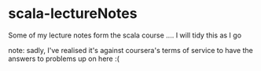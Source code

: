 scala-lectureNotes
==================

Some of my lecture notes form the scala course .... I will tidy this as I go


note: sadly, I've realised it's against coursera's terms of service to have the answers to problems up on here :(
